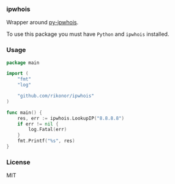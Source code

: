 ### ipwhois

Wrapper around [py-ipwhois](http://ipwhois.readthedocs.io/en/latest/).

To use this package you must have `Python` and `ipwhois` installed.

### Usage

```go
package main

import (
	"fmt"
	"log"

	"github.com/rikonor/ipwhois"
)

func main() {
	res, err := ipwhois.LookupIP("8.8.8.8")
	if err != nil {
		log.Fatal(err)
	}
	fmt.Printf("%s", res)
}

```

### License

MIT
